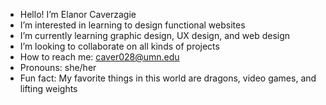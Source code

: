 - Hello! I’m Elanor Caverzagie
- I’m interested in learning to design functional websites
- I’m currently learning graphic design, UX design, and web design
- I’m looking to collaborate on all kinds of projects
- How to reach me: caver028@umn.edu
- Pronouns: she/her
- Fun fact: My favorite things in this world are dragons, video games, and lifting weights

<!---
caver028/caver028 is a ✨ special ✨ repository because its `README.md` (this file) appears on your GitHub profile.
You can click the Preview link to take a look at your changes.
--->
